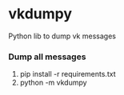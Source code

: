 # vkdumpy

Python lib to dump vk messages

### Dump all messages
1. pip install -r requirements.txt
2. python -m vkdumpy
